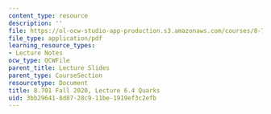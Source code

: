 ```yaml
---
content_type: resource
description: ''
file: https://ol-ocw-studio-app-production.s3.amazonaws.com/courses/8-701-introduction-to-nuclear-and-particle-physics-fall-2020/3bb296418d8728c911be1919ef3c2efb_MIT8_701f20_lec6.4.pdf
file_type: application/pdf
learning_resource_types:
- Lecture Notes
ocw_type: OCWFile
parent_title: Lecture Slides
parent_type: CourseSection
resourcetype: Document
title: 8.701 Fall 2020, Lecture 6.4 Quarks
uid: 3bb29641-8d87-28c9-11be-1919ef3c2efb
---
```

